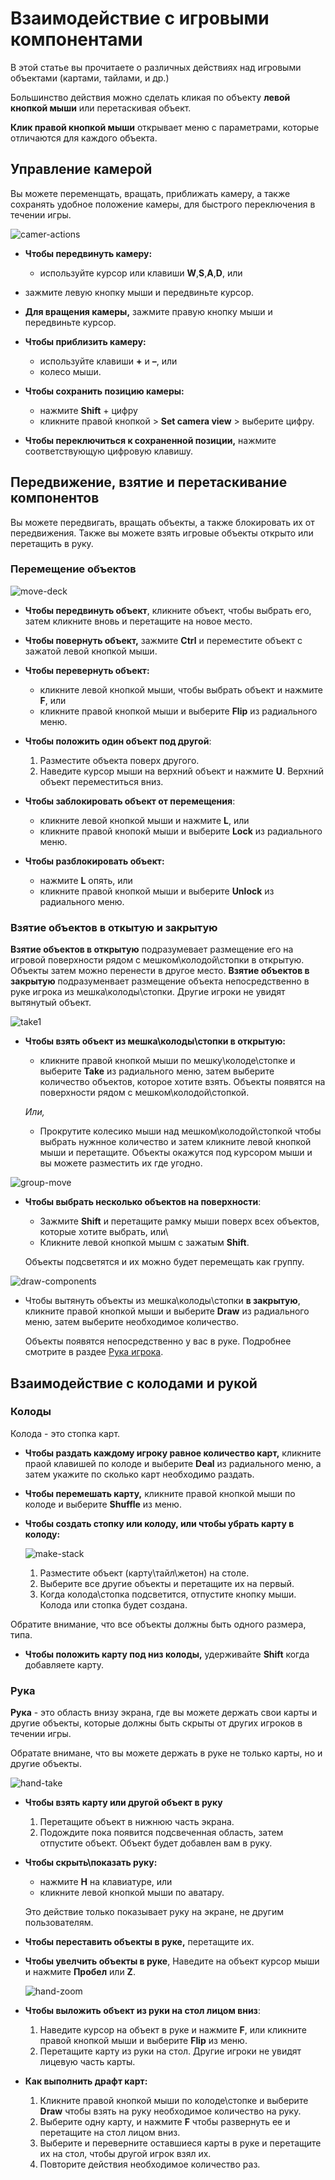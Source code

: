 # Взаимодействие с игровыми компонентами

В этой статье вы прочитаете о различных действиях над игровыми объектами (картами, тайлами, и др.) 

Большинство действия можно сделать кликая по объекту **левой кнопкой мыши** или перетаскивая объект.

**Клик правой кнопкой мыши** открывает меню с параметрами, которые отличаются для каждого объекта.

## Управление камерой

Вы можете переменщать, вращать, приближать камеру, а также сохранять удобное положение камеры, для быстрого переключения в течении игры.

![camer-actions](http://help.tabletopia.com/wp-content/uploads/2016/09/camer-actions--320x317.png)

* **Чтобы передвинуть камеру:**
    * используйте курсор или клавиши **W**,**S**,**A**,**D**, или
* зажмите левую кнопку мыши и передвиньте курсор.

* **Для вращения камеры,** зажмите правую кнопку мыши и передвиньте курсор.

* **Чтобы приблизить камеру:**
    * используйте клавиши **+** и **–**, или
    * колесо мыши.

* **Чтобы сохранить позицию камеры:**
    * нажмите **Shift** + цифру
    * кликните правой кнопкой &gt; **Set camera view** &gt; выберите цифру.
    
* **Чтобы переключиться к сохраненной позиции,** нажмите соответствующую цифровую клавишу.

## Передвижение, взятие и перетаскивание компонентов

Вы можете передвигать, вращать объекты, а также блокировать их от передвижения. Также вы можете взять игровые объекты открыто или перетащить в руку.

### Перемещение объектов

![move-deck](http://help.tabletopia.com/wp-content/uploads/2016/09/move-deck-320x210.png)

* **Чтобы передвинуть объект**, кликните объект, чтобы выбрать его, затем кликните вновь и перетащите на новое место.

* **Чтобы повернуть объект,** зажмите **Ctrl** и переместите объект с зажатой левой кнопкой мыши.

* **Чтобы перевернуть объект:**
    * кликните левой кнопкой мыши, чтобы выбрать объект и нажмите **F**, или
    * кликните правой кнопкой мыши и выберите **Flip** из радиального меню.

* **Чтобы положить один объект под другой**:

    1. Разместите объекта поверх другого.
    2. Наведите курсор мыши на верхний объект и нажмите  **U**. Верхний объект переместиться вниз.

* **Чтобы заблокировать объект от перемещения**:

    * кликните левой кнопкой мыши и нажмите **L**, или
    * кликните правой кнопокй мыши и выберите **Lock** из радиального меню.
    
* **Чтобы разблокировать объект:**

    * нажмите **L** опять, или
    * кликните правой кнопкой мыши и выберите **Unlock** из радиального меню.

### Взятие объектов в откытую и закрытую

**Взятие объектов в открытую** подразумевает размещение его на игровой поверхности рядом с мешком\колодой\стопки в открытую. Объекты затем можно перенести в другое место.
**Взятие объектов в закрытую** подразуменвает размещение объекта непосредственно в руке игрока из мешка\колоды\стопки. Другие игроки не увидят вытянутый объект.

![take1](http://help.tabletopia.com/wp-content/uploads/2016/09/take1-320x250.png)

* **Чтобы взять объект из мешка\колоды\стопки в открытую:**
    
    * кликните правой кнопкой мыши по мешку\колоде\стопке и выберите **Take** из радиального меню, затем выберите количество объектов, которое хотите взять. Объекты появятся на поверхности рядом с мешком\колодой\стопкой.

    *Или,*

    * Прокрутите колесико мыши над мешком\колодой\стопкой чтобы выбрать нужнное количество и затем кликните левой кнопкой мыши и перетащите. Объекты окажутся под курсором мыши и вы можете разместить их где угодно.

![group-move](http://help.tabletopia.com/wp-content/uploads/2016/09/group-move-320x205.png)

* **Чтобы выбрать несколько объектов на поверхности**: 

    * Зажмите **Shift** и перетащите рамку мыши поверх всех объектов, которые хотите выбрать, или\
    * Кликните левой кнопкой мышм с зажатым **Shift**.

    Объекты подсветятся и их можно будет перемещать как группу.

![draw-components](http://help.tabletopia.com/wp-content/uploads/2016/09/draw-components-320x220.png)

* Чтобы вытянуть объекты из мешка\колоды\стопки **в закрытую**, кликните правой кнопкой мыши и выберите **Draw** из радиального меню, затем выберите необходимое количество.

    Объекты появятся непосредственно у вас в руке. Подробнее смотрите в раздее [Рука игрока](#hand).

## Взаимодействие с колодами и рукой

### Колоды

Колода - это стопка карт.

* **Чтобы раздать каждому игроку равное количество карт,** кликните праой клавишей по колоде и выберите **Deal** из радиального меню, а затем укажите по сколько карт необходимо раздать.

* **Чтобы перемешать карту,** кликните правой кнопкой мыши по колоде и выберите **Shuffle** из меню.

* **Чтобы создать стопку или колоду, или чтобы убрать карту в колоду:**

    ![make-stack](http://help.tabletopia.com/wp-content/uploads/2016/09/make-stack-320x223.png)

    1. Разместите объект (карту\тайл\жетон) на столе.
    2. Выберите все другие объекты и перетащите их на первый.
    3. Когда колода\стопка подсветится, отпустите кнопку мыши. Колода или стопка будет создана.

Обратите внимание, что все объекты должны быть одного размера, типа.

* **Чтобы положить карту под низ колоды,** удерживайте **Shift** когда добавляете карту.

### Рука

**Рука** - это область внизу экрана, где вы можете держать свои карты и другие объекты, которые должны быть скрыты от других игроков в течении игры.

Обратате внимане, что вы можете держать в руке не только карты, но и другие объекты.

![hand-take](http://help.tabletopia.com/wp-content/uploads/2016/09/hand-take-320x172.png)

* **Чтобы взять карту или другой объект в руку**

    1. Перетащите объект в нижнюю часть экрана.
    2. Подождите пока появится подсвеченная область, затем отпустите объект. Объект будет добавлен вам в руку.

* **Чтобы скрыть\показать руку:**

    * нажмите **H** на клавиатуре, или
    * кликните левой кнопкой мыши по аватару.

    Это действие только показывает руку на экране, не другим пользователям.

* **Чтобы переставить объекты в руке,** перетащите их.

* **Чтобы увелчить объекты в руке**, Наведите на объект курсор мыши и нажмите **Пробел** или **Z**.

    ![hand-zoom](http://help.tabletopia.com/wp-content/uploads/2016/09/hand-zoom-320x255.png)

* **Чтобы выложить объект из руки на стол лицом вниз**:

    1. Наведите курсор на объект в руке и нажмите **F**, или кликните правой кнопкой мыши и выберите **Flip** из меню.
    2. Перетащите карту из руки на стол. Другие игроки не увидят лицевую часть карты.
    
* **Как выполнить драфт карт:**

    1. Кликните правой кнопкой мыши по колоде\стопке и выберите **Draw** чтобы взять на руку необходимое количество на руку.
    2. Выберите одну карту, и нажмите **F** чтобы развернуть ее и перетащите на стол лицом вниз.
    3. Выберите и переверните оставшиеся карты в руке и перетащите их на стол, чтобы другой игрок взял их.
    4. Повторите действия необходимое количество раз.